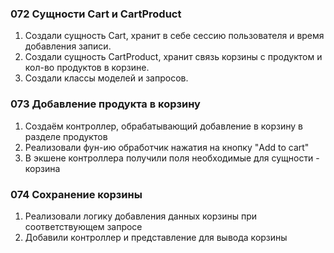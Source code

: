 ### 072 Сущности Cart и CartProduct

1. Создали сущность Cart, хранит в себе сессию пользователя и время добавления записи.
2. Создали сущность CartProduct, хранит связь корзины с продуктом и кол-во продуктов в корзине.
3. Создали классы моделей и запросов.

### 073 Добавление продукта в корзину

1. Создаём контроллер, обрабатывающий добавление в корзину в разделе продуктов
2. Реализовали фун-ию обработчик нажатия на кнопку "Add to cart"
3. В экшене контроллера получили поля необходимые для сущности - корзина

### 074 Сохранение корзины

1. Реализовали логику добавления данных корзины при соответствующем запросе
2. Добавили контроллер и представление для вывода корзины

